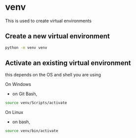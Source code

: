 # venv

This is used to create virtual environments

## Create a new virtual environment

```bash
python -m venv venv
```

## Activate an existing virtual environment

this depends on the OS and shell you are using

On Windows
 - on Git Bash,

```bash
source venv/Scripts/activate
```


On Linux
- on bash,

```bash
source venv/bin/activate
```
